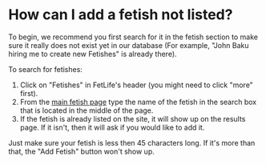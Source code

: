 # How can I add a fetish not listed?

To begin, we recommend you first search for it in the fetish section to make sure it really does not exist yet in our database (For example, "John Baku hiring me to create new Fetishes" is already there).

To search for fetishes:
1. Click on "Fetishes" in FetLife's header (you might need to click "more" first).
2. From the [main fetish page](https://fetlife.com/fetishes) type the name of the fetish in the search box that is located in the middle of the page.
3. If the fetish is already listed on the site, it will show up on the results page. If it isn't, then it will ask if you would like to add it.

Just make sure your fetish is less then 45 characters long. If it's more than that, the "Add Fetish" button won't show up.
